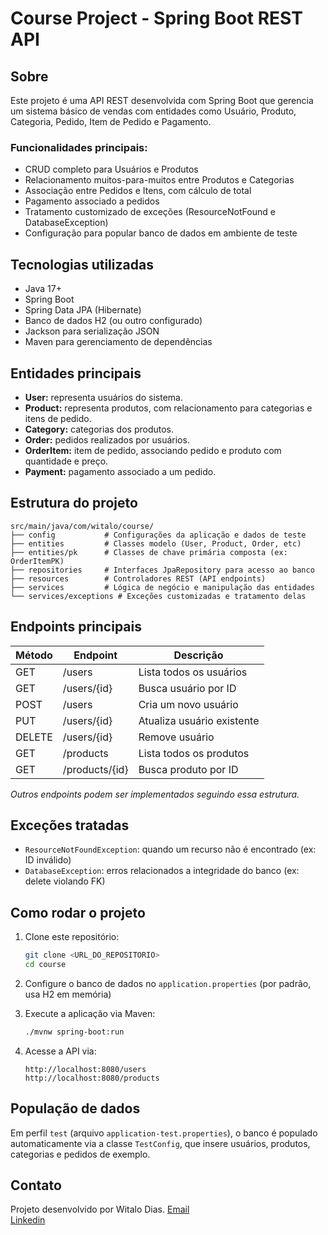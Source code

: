 
# Course Project - Spring Boot REST API

## Sobre

Este projeto é uma API REST desenvolvida com Spring Boot que gerencia um sistema básico de vendas com entidades como Usuário, Produto, Categoria, Pedido, Item de Pedido e Pagamento.

### Funcionalidades principais:

- CRUD completo para Usuários e Produtos
- Relacionamento muitos-para-muitos entre Produtos e Categorias
- Associação entre Pedidos e Itens, com cálculo de total
- Pagamento associado a pedidos
- Tratamento customizado de exceções (ResourceNotFound e DatabaseException)
- Configuração para popular banco de dados em ambiente de teste

## Tecnologias utilizadas

- Java 17+
- Spring Boot
- Spring Data JPA (Hibernate)
- Banco de dados H2 (ou outro configurado)
- Jackson para serialização JSON
- Maven para gerenciamento de dependências

## Entidades principais

- **User:** representa usuários do sistema.
- **Product:** representa produtos, com relacionamento para categorias e itens de pedido.
- **Category:** categorias dos produtos.
- **Order:** pedidos realizados por usuários.
- **OrderItem:** item de pedido, associando pedido e produto com quantidade e preço.
- **Payment:** pagamento associado a um pedido.

## Estrutura do projeto

```
src/main/java/com/witalo/course/
├── config           # Configurações da aplicação e dados de teste
├── entities         # Classes modelo (User, Product, Order, etc)
├── entities/pk      # Classes de chave primária composta (ex: OrderItemPK)
├── repositories     # Interfaces JpaRepository para acesso ao banco
├── resources        # Controladores REST (API endpoints)
├── services         # Lógica de negócio e manipulação das entidades
└── services/exceptions # Exceções customizadas e tratamento delas
```

## Endpoints principais

| Método | Endpoint         | Descrição                  |
|--------|------------------|----------------------------|
| GET    | /users           | Lista todos os usuários     |
| GET    | /users/{id}      | Busca usuário por ID        |
| POST   | /users           | Cria um novo usuário        |
| PUT    | /users/{id}      | Atualiza usuário existente  |
| DELETE | /users/{id}      | Remove usuário              |
| GET    | /products        | Lista todos os produtos     |
| GET    | /products/{id}   | Busca produto por ID        |

*Outros endpoints podem ser implementados seguindo essa estrutura.*

## Exceções tratadas

- `ResourceNotFoundException`: quando um recurso não é encontrado (ex: ID inválido)
- `DatabaseException`: erros relacionados a integridade do banco (ex: delete violando FK)

## Como rodar o projeto

1. Clone este repositório:
   ```bash
   git clone <URL_DO_REPOSITORIO>
   cd course
   ```

2. Configure o banco de dados no `application.properties` (por padrão, usa H2 em memória)

3. Execute a aplicação via Maven:
   ```bash
   ./mvnw spring-boot:run
   ```

4. Acesse a API via:
   ```
   http://localhost:8080/users
   http://localhost:8080/products
   ```

## População de dados

Em perfil `test` (arquivo `application-test.properties`), o banco é populado automaticamente via a classe `TestConfig`, que insere usuários, produtos, categorias e pedidos de exemplo.

## Contato

Projeto desenvolvido por Witalo Dias.
[Email](witalodias1@gmail.com)<br>
[Linkedin](https://www.linkedin.com/in/witalo-dias-775a59289/)
